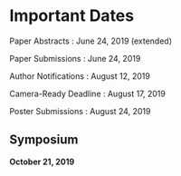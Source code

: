 # Important Dates

Paper Abstracts
: June 24, 2019 (extended)

Paper Submissions
: June 24, 2019

Author Notifications
: August 12, 2019

Camera-Ready Deadline
: August 17, 2019

Poster Submissions
: August 24, 2019

## Symposium

**October 21, 2019**
